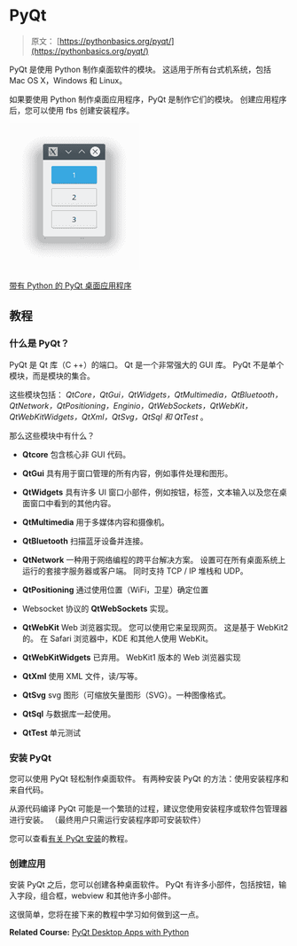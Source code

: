 # PyQt

> 原文： [https://pythonbasics.org/pyqt/](https://pythonbasics.org/pyqt/)

PyQt 是使用 Python 制作桌面软件的模块。 这适用于所有台式机系统，包括 Mac OS X，Windows 和 Linux。

如果要使用 Python 制作桌面应用程序，PyQt 是制作它们的模块。 创建应用程序后，您可以使用 fbs 创建安装程序。

![pyqt window with buttons](img/0dae36cbf5a5e7f0b1d59b7d66936b89.jpg)


[带有 Python 的 PyQt 桌面应用程序](https://gum.co/pysqtsamples)

## 教程

### 什么是 PyQt？

PyQt 是 Qt 库（C ++）的端口。 Qt 是一个非常强大的 GUI 库。 PyQt 不是单个模块，而是模块的集合。

这些模块包括：
_QtCore，QtGui，QtWidgets，QtMultimedia，QtBluetooth，QtNetwork，QtPositioning，Enginio，QtWebSockets，QtWebKit，QtWebKitWidgets，QtXml，QtSvg，QtSql 和 QtTest_ 。

那么这些模块中有什么？

*   **Qtcore** 包含核心非 GUI 代码。

*   **QtGui** 具有用于窗口管理的所有内容，例如事件处理和图形。

*   **QtWidgets** 具有许多 UI 窗口小部件，例如按钮，标签，文本输入以及您在桌面窗口中看到的其他内容。

*   **QtMultimedia** 用于多媒体内容和摄像机。

*   **QtBluetooth** 扫描蓝牙设备并连接。

*   **QtNetwork** 一种用于网络编程的跨平台解决方案。 设置可在所有桌面系统上运行的套接字服务器或客户端。 同时支持 TCP / IP 堆栈和 UDP。

*   **QtPositioning** 通过使用位置（WiFi，卫星）确定位置

*   Websocket 协议的 **QtWebSockets** 实现。

*   **QtWebKit** Web 浏览器实现。 您可以使用它来呈现网页。 这是基于 WebKit2 的。 在 Safari 浏览器中，KDE 和其他人使用 WebKit。

*   **QtWebKitWidgets** 已弃用。 WebKit1 版本的 Web 浏览器实现

*   **QtXml** 使用 XML 文件，读/写等。

*   **QtSvg** svg 图形（可缩放矢量图形（SVG）。一种图像格式。

*   **QtSql** 与数据库一起使用。

*   **QtTest** 单元测试

### 安装 PyQt

您可以使用 PyQt 轻松制作桌面软件。 有两种安装 PyQt 的方法：使用安装程序和来自代码。

从源代码编译 PyQt 可能是一个繁琐的过程，建议您使用安装程序或软件包管理器进行安装。 （最终用户只需运行安装程序即可安装软件）

您可以查看[有关 PyQt 安装](/install-pyqt/)的教程。

### 创建应用

安装 PyQt 之后，您可以创建各种桌面软件。 PyQt 有许多小部件，包括按钮，输入字段，组合框，webview 和其他许多小部件。

这很简单，您将在接下来的教程中学习如何做到这一点。

**Related Course:**
[PyQt Desktop Apps with Python](https://gum.co/pysqtsamples)